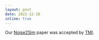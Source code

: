 ```yaml
---
layout: post
date: 2022-12-18
inline: true
---
```


Our [Noise2Sim](http://chuangniu.info/projects/noise2im/) paper was accepted by [TMI](https://ieeexplore.ieee.org/xpl/RecentIssue.jsp?punumber=42).
